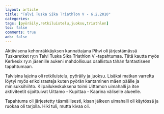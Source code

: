 ```yaml
---
layout: article 
title: "Talvi Tuska Sika Triathlon V - 6.2.2010" 
categories: 
tags: [pyöräily,retkiluistelu,juoksu,triathlon]
toc: false 
comments: true 
ads: false 
---
```


Aktiivisena kehonräkkäyksen kannattajana Pihvi oli järjestämässä
Tuskaretket ry:n Talvi Tuska Sika Triathlon V -tapahtumaa. Tätä kautta
myös Kerkesix ry:n jäsenille aukeni mahdollisuus osallistua tähän
fantastiseen tapahtumaan.

Talvisina lajeina oli retkiluistelu, pyöräily ja juoksu. Lisäksi matkan
varrelta löytyi myös erikoisrasteja kuten pyörän kantaminen mäen päälle
ja minisuksihiihto. Kilpailukeskuksena toimi Uittamon uimahalli ja itse
aktiviteetit sijoittuivat Uittamo - Kupittaa - Kaarina väliselle
alueelle.

Tapahtuma oli järjestetty täsmällisesti, kisan jälkeen uimahalli oli
käytössä ja ruokaa oli tarjolla. Hiki tuli, mutta kivaa oli. 


